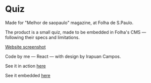 # Quiz

Made for "Melhor de saopaulo" magazine, at Folha de S.Paulo.

The product is a small quiz, made to be embedded in Folha's CMS — following their specs and limitations.

[Website screenshot](/readme.png)

Code by me — React — with design by Irapuan Campos.

See it in action [here](https://arte.folha.uol.com.br/saopaulo/2019/06/30/quiz-melhor-sp/)

See it embedded [here](https://saopaulo.folha.uol.com.br/o-melhor-de-saopaulo/2019/restaurantes-bares-e-cozinha/06/match-gastronomico-ajuda-a-decidir-onde-ir-em-sao-paulo.shtml)
